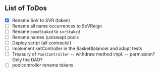 ## List of ToDos

- [x] Rename SoV to SVR (token)
- [ ] Rename all name occurrences to SoVReign
- [ ] Rename `bondStaked` to `svrStaked`
- [ ] Rename names (uniswap) pools
- [ ] Deploy script (all contracts!)
- [ ] Implement setController in the BasketBalancer and adapt tests
- [ ] Treasury of `PoolController`
  -- withdraw method impl.
  -- permission? Only the DAO?
- [ ] poolcontroller rename tokens